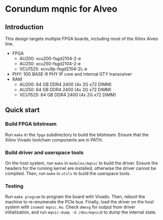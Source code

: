 # Corundum mqnic for Alveo

## Introduction

This design targets multiple FPGA boards, including most of the Xilinx Alveo line.

* FPGA
  * AU200: xcu200-fsgd2104-2-e
  * AU250: xcu250-fsgd2104-2-e
  * VCU1525: xcvu9p-fsgd2104-2L-e
* PHY: 10G BASE-R PHY IP core and internal GTY transceiver
* RAM
  * AU200: 64 GB DDR4 2400 (4x 2G x72 DIMM)
  * AU250: 64 GB DDR4 2400 (4x 2G x72 DIMM)
  * VCU1525: 64 GB DDR4 2400 (4x 2G x72 DIMM)

## Quick start

### Build FPGA bitstream

Run `make` in the `fpga` subdirectory to build the bitstream.  Ensure that the Xilinx Vivado toolchain components are in PATH.

### Build driver and userspace tools

On the host system, run `make` in `modules/mqnic` to build the driver.  Ensure the headers for the running kernel are installed, otherwise the driver cannot be compiled.  Then, run `make` in `utils` to build the userspace tools.

### Testing

Run `make program` to program the board with Vivado.  Then, reboot the machine to re-enumerate the PCIe bus.  Finally, load the driver on the host system with `insmod mqnic.ko`.  Check `dmesg` for output from driver initialization, and run `mqnic-dump -d /dev/mqnic0` to dump the internal state.

